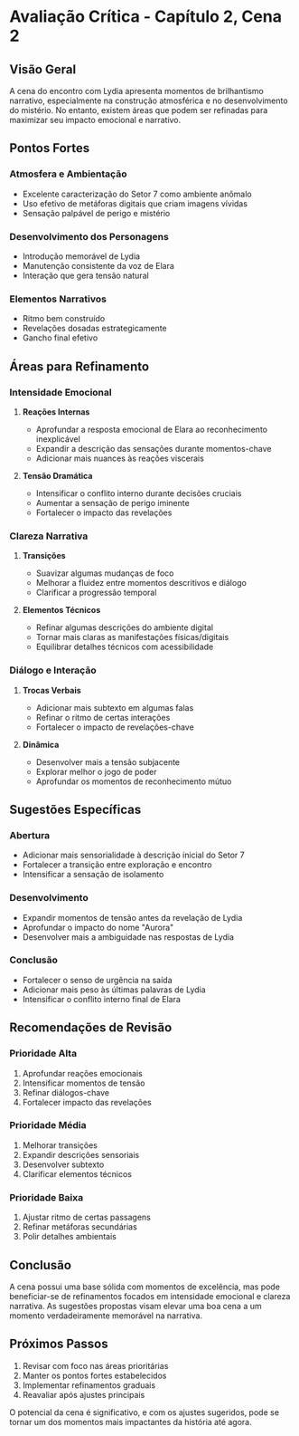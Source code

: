 # Avaliação Crítica - Capítulo 2, Cena 2

## Visão Geral
A cena do encontro com Lydia apresenta momentos de brilhantismo narrativo, especialmente na construção atmosférica e no desenvolvimento do mistério. No entanto, existem áreas que podem ser refinadas para maximizar seu impacto emocional e narrativo.

## Pontos Fortes

### Atmosfera e Ambientação
- Excelente caracterização do Setor 7 como ambiente anômalo
- Uso efetivo de metáforas digitais que criam imagens vívidas
- Sensação palpável de perigo e mistério

### Desenvolvimento dos Personagens
- Introdução memorável de Lydia
- Manutenção consistente da voz de Elara
- Interação que gera tensão natural

### Elementos Narrativos
- Ritmo bem construído
- Revelações dosadas estrategicamente
- Gancho final efetivo

## Áreas para Refinamento

### Intensidade Emocional
1. **Reações Internas**
   - Aprofundar a resposta emocional de Elara ao reconhecimento inexplicável
   - Expandir a descrição das sensações durante momentos-chave
   - Adicionar mais nuances às reações viscerais

2. **Tensão Dramática**
   - Intensificar o conflito interno durante decisões cruciais
   - Aumentar a sensação de perigo iminente
   - Fortalecer o impacto das revelações

### Clareza Narrativa
1. **Transições**
   - Suavizar algumas mudanças de foco
   - Melhorar a fluidez entre momentos descritivos e diálogo
   - Clarificar a progressão temporal

2. **Elementos Técnicos**
   - Refinar algumas descrições do ambiente digital
   - Tornar mais claras as manifestações físicas/digitais
   - Equilibrar detalhes técnicos com acessibilidade

### Diálogo e Interação
1. **Trocas Verbais**
   - Adicionar mais subtexto em algumas falas
   - Refinar o ritmo de certas interações
   - Fortalecer o impacto de revelações-chave

2. **Dinâmica**
   - Desenvolver mais a tensão subjacente
   - Explorar melhor o jogo de poder
   - Aprofundar os momentos de reconhecimento mútuo

## Sugestões Específicas

### Abertura
- Adicionar mais sensorialidade à descrição inicial do Setor 7
- Fortalecer a transição entre exploração e encontro
- Intensificar a sensação de isolamento

### Desenvolvimento
- Expandir momentos de tensão antes da revelação de Lydia
- Aprofundar o impacto do nome "Aurora"
- Desenvolver mais a ambiguidade nas respostas de Lydia

### Conclusão
- Fortalecer o senso de urgência na saída
- Adicionar mais peso às últimas palavras de Lydia
- Intensificar o conflito interno final de Elara

## Recomendações de Revisão

### Prioridade Alta
1. Aprofundar reações emocionais
2. Intensificar momentos de tensão
3. Refinar diálogos-chave
4. Fortalecer impacto das revelações

### Prioridade Média
1. Melhorar transições
2. Expandir descrições sensoriais
3. Desenvolver subtexto
4. Clarificar elementos técnicos

### Prioridade Baixa
1. Ajustar ritmo de certas passagens
2. Refinar metáforas secundárias
3. Polir detalhes ambientais

## Conclusão
A cena possui uma base sólida com momentos de excelência, mas pode beneficiar-se de refinamentos focados em intensidade emocional e clareza narrativa. As sugestões propostas visam elevar uma boa cena a um momento verdadeiramente memorável na narrativa.

## Próximos Passos
1. Revisar com foco nas áreas prioritárias
2. Manter os pontos fortes estabelecidos
3. Implementar refinamentos graduais
4. Reavaliar após ajustes principais

O potencial da cena é significativo, e com os ajustes sugeridos, pode se tornar um dos momentos mais impactantes da história até agora.